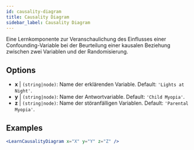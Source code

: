 ```yaml
---
id: causality-diagram
title: Causality Diagram
sidebar_label: Causality Diagram
---
```


Eine Lernkomponente zur Veranschaulichung des Einflusses einer Confounding-Variable bei der Beurteilung einer kausalen Beziehung zwischen zwei Variablen und der Randomisierung.

## Options

* __x__ | `(string|node)`: Name der erklärenden Variable. Default: `'Lights at Night'`.
* __y__ | `(string|node)`: Name der Antwortvariable. Default: `'Child Myopia'`.
* __z__ | `(string|node)`: Name der störanfälligen Variablen. Default: `'Parental Myopia'`.


## Examples

```jsx live
<LearnCausalityDiagram x="X" y="Y" z="Z" />
```

